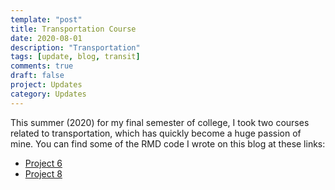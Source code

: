 ```yaml
---
template: "post"
title: Transportation Course
date: 2020-08-01
description: "Transportation"
tags: [update, blog, transit]
comments: true
draft: false
project: Updates
category: Updates
---
```


This summer (2020) for my final semester of college, I took two courses related to transportation, which has quickly become a huge passion of mine. You can find some of the RMD code I wrote on this blog at these links:


* [Project 6](/media/transit/Project-6.html)
* [Project 8](/media/transit/project-8.html)
